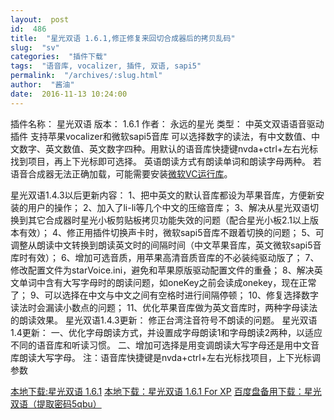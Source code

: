 ```yaml
---
layout:  post
id:  486
title:  "星光双语 1.6.1,修正修复来回切合成器后的拷贝乱码"
slug:  "sv"
categories:  "插件下载"
tags:  "语音库, vocalizer, 插件, 双语, sapi5"
permalink:  "/archives/:slug.html"
author:  "酱油"
date:  2016-11-13 10:24:00
---
```




插件名称： 星光双语
版本： 1.6.1
作者： 永远的星光
类型： 中英文双语语音驱动插件
支持苹果vocalizer和微软sapi5音库
可以选择数字的读法，有中文数值、中文数字、英文数值、英文数字四种。用默认的语音库快捷键nvda+ctrl+左右光标找到项目，再上下光标即可选择。
英语朗读方式有朗读单词和朗读字母两种。
若语音合成器无法正确加载，可能需要安装<a accesskey="x" href="http://mywind.sinaapp.com/tianyi/mQrYnaqYR3e2/微软VBC运行库_睿派克_2016.11.17.zip">微软VC运行库</a>。

星光双语1.4.3以后更新内容：
1、把中英文的默认音库都设为苹果音库，方便新安装的用户的操作；
2、加入了li-li等几个中文的压缩音库；
3、解决从星光双语切换到其它合成器时星光小板剪贴板拷贝功能失效的问题（配合星光小板2.1以上版本有效）；
4、修正用插件切换声卡时，微软sapi5音库不跟着切换的问题；
5、可调整从朗读中文转换到朗读英文时的间隔时间（中文苹果音库，英文微软sapi5音库时有效）；
6、增加可选音质，用苹果高清音质音库的不必装纯驱动版了；
7、修改配置文件为starVoice.ini，避免和苹果原版驱动配置文件的重叠；
8、解决英文单词中含有大写字母时的朗读问题，如oneKey之前会读成onekey，现在正常了；
9、可以选择在中文与中文之间有空格时进行间隔停顿；
10、修复选择数字读法时会漏读小数点的问题；
11、优化苹果音库做为英文音库时，两种字母读法的朗读效果。
星光双语1.4.3更新：
修正台湾注音符号不朗读的问题。
星光双语1.4更新：
一、优化字母朗读方式，并设置成字母朗读1和字母朗读2两种，以适应不同的语音库和听读习惯。
二、增加可选择是用变调朗读大写字母还是用中文音库朗读大写字母。
注：语音库快捷键是nvda+ctrl+左右光标找项目，上下光标调参数

<a accesskey="x" href="http://www.nvdacn.com/189.php/3qimmaQRrY3q.nvda-addon">本地下载:星光双语 1.6.1</a>
<a accesskey="x" href="http://www.nvdacn.com/189.php/N3YJz27jQbIz.nvda-addon">本地下载：星光双语 1.6.1 For XP</a>
<a accesskey="x" href="https://eyun.baidu.com/s/3eS9hDlC">百度盘备用下载：星光双语（提取密码5qbu）</a>